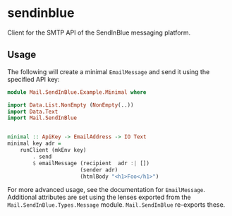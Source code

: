 # sendinblue

Client for the SMTP API of the SendInBlue messaging platform.

## Usage

The following will create a minimal `EmailMessage` and send it using the
specified API key:

```haskell
module Mail.SendInBlue.Example.Minimal where

import Data.List.NonEmpty (NonEmpty(..))
import Data.Text
import Mail.SendInBlue


minimal :: ApiKey -> EmailAddress -> IO Text
minimal key adr =
    runClient (mkEnv key)
        . send
        $ emailMessage (recipient  adr :| [])
                       (sender adr)
                       (htmlBody "<h1>Foo</h1>")
```

For more advanced usage, see the documentation for `EmailMessage`.
Additional attributes are set using the lenses exported from the
`Mail.SendInBlue.Types.Message` module. `Mail.SendInBlue` re-exports
these.